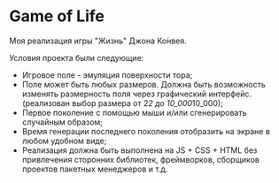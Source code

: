 # Game of Life 
Моя реализация игры "Жизнь" Джона Ко́нвея. 

Условия проекта были следующие:
 - Игровое поле - эмуляция поверхности тора;
 - Поле может быть любых размеров. Должна быть возможность изменять размерность поля через графический интерфейс. (реализован выбор размера от 2*2 до 10_000*10_000);
 - Первое поколение с помощью мыши и/или сгенерировать случайным образом;
 - Время генерации последнего поколения отобразить на экране в любом удобном виде;
 - Реализация должна быть выполнена на JS + CSS + HTML без привлечения сторонних библиотек, фреймворков, сборщиков проектов пакетных менеджеров и т.д.
